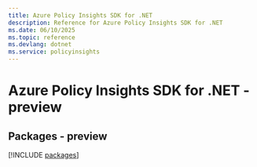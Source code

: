 ```yaml
---
title: Azure Policy Insights SDK for .NET
description: Reference for Azure Policy Insights SDK for .NET
ms.date: 06/10/2025
ms.topic: reference
ms.devlang: dotnet
ms.service: policyinsights
---
```

# Azure Policy Insights SDK for .NET - preview
## Packages - preview
[!INCLUDE [packages](policy-insights-index.md)]
